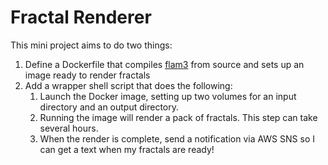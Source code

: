 # Fractal Renderer

This mini project aims to do two things:

1. Define a Dockerfile that compiles
    [flam3](https://github.com/scottdraves/flam3) from source
    and sets up an image ready to render fractals
2. Add a wrapper shell script that does the following:
    1. Launch the Docker image, setting up two volumes
        for an input directory and an output directory.
    2. Running the image will render a pack of fractals. This
        step can take several hours.
    3. When the render is complete, send a notification via
        AWS SNS so I can get a text when my fractals are ready!
